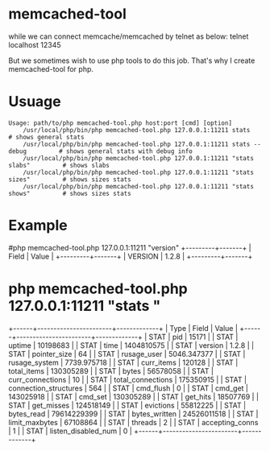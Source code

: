 memcached-tool
==============

while we can connect memcache/memcached by telnet as below:
    telnet localhost 12345

But we sometimes wish to use php tools to do this job. That's why I create memcached-tool for php.

# Usuage
    Usage: path/to/php memcached-tool.php host:port [cmd] [option]
        /usr/local/php/bin/php memcached-tool.php 127.0.0.1:11211 stats                 # shows general stats
        /usr/local/php/bin/php memcached-tool.php 127.0.0.1:11211 stats --debug         # shows general stats with debug info
        /usr/local/php/bin/php memcached-tool.php 127.0.0.1:11211 "stats slabs"         # shows slabs
        /usr/local/php/bin/php memcached-tool.php 127.0.0.1:11211 "stats sizes"         # shows sizes stats
        /usr/local/php/bin/php memcached-tool.php 127.0.0.1:11211 "stats shows"         # shows sizes stats

# Example
 #php memcached-tool.php 127.0.0.1:11211 "version"
+---------+-------+
| Field   | Value |
+---------+-------+
| VERSION | 1.2.8 |
+---------+-------+

# php memcached-tool.php 127.0.0.1:11211 "stats " 
+------+-----------------------+-------------+
| Type | Field                 | Value       |
+------+-----------------------+-------------+
| STAT | pid                   | 15171       |
| STAT | uptime                | 10198683    |
| STAT | time                  | 1404810575  |
| STAT | version               | 1.2.8       |
| STAT | pointer_size          | 64          |
| STAT | rusage_user           | 5046.347377 |
| STAT | rusage_system         | 7739.975718 |
| STAT | curr_items            | 120128      |
| STAT | total_items           | 130305289   |
| STAT | bytes                 | 56578058    |
| STAT | curr_connections      | 10          |
| STAT | total_connections     | 175350915   |
| STAT | connection_structures | 564         |
| STAT | cmd_flush             | 0           |
| STAT | cmd_get               | 143025918   |
| STAT | cmd_set               | 130305289   |
| STAT | get_hits              | 18507769    |
| STAT | get_misses            | 124518149   |
| STAT | evictions             | 55812225    |
| STAT | bytes_read            | 79614229399 |
| STAT | bytes_written         | 24526011518 |
| STAT | limit_maxbytes        | 67108864    |
| STAT | threads               | 2           |
| STAT | accepting_conns       | 1           |
| STAT | listen_disabled_num   | 0           |
+------+-----------------------+-------------+
